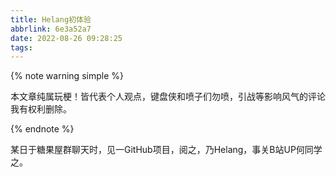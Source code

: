 ```yaml
---
title: Helang初体验
abbrlink: 6e3a52a7
date: 2022-08-26 09:28:25
tags:
---
```

{% note warning simple %}

本文章纯属玩梗！皆代表个人观点，键盘侠和喷子们勿喷，引战等影响风气的评论我有权利删除。

{% endnote %}

某日于糖果屋群聊天时，见一GitHub项目，阅之，乃Helang，事关B站UP何同学之。
